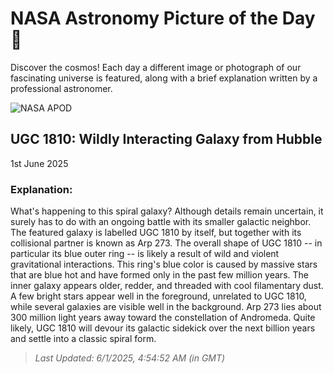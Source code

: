 
  # NASA Astronomy Picture of the Day 🌌

  Discover the cosmos! Each day a different image or photograph of our fascinating universe is featured, along with a brief explanation written by a professional astronomer.

![NASA APOD](https://apod.nasa.gov/apod/image/2506/Arp273Main_HubblePestana_3079.jpg)

## UGC 1810: Wildly Interacting Galaxy from Hubble

1st June 2025

### Explanation: 

What's happening to this spiral galaxy? Although details remain uncertain, it surely has to do with an ongoing battle with its smaller galactic neighbor. The featured galaxy is labelled UGC 1810 by itself, but together with its collisional partner is known as Arp 273. The overall shape of UGC 1810 -- in particular its blue outer ring -- is likely a result of wild and violent gravitational interactions. This ring's blue color is caused by massive stars that are blue hot and have formed only in the past few million years.  The inner galaxy appears older, redder, and threaded with cool filamentary dust.  A few bright stars appear well in the foreground, unrelated to UGC 1810, while several galaxies are visible well in the background.  Arp 273 lies about 300 million light years away toward the constellation of Andromeda.  Quite likely, UGC 1810 will devour its galactic sidekick over the next billion years and settle into a classic spiral form.

> _Last Updated: 6/1/2025, 4:54:52 AM (in GMT)_
